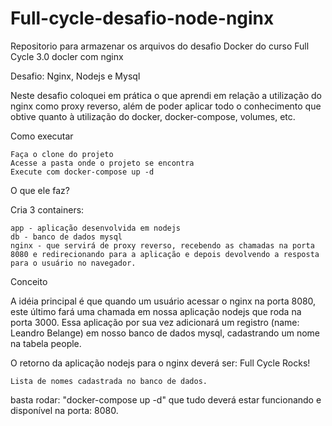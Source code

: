 # Full-cycle-desafio-node-nginx
Repositorio para armazenar os arquivos do desafio Docker do curso Full Cycle 3.0 docler com nginx


Desafio: Nginx, Nodejs e Mysql

Neste desafio coloquei em prática o que aprendi em relação a utilização do nginx como proxy reverso, além de poder aplicar todo o conhecimento que obtive quanto à utilização do docker, docker-compose, volumes, etc.

Como executar

    Faça o clone do projeto
    Acesse a pasta onde o projeto se encontra
    Execute com docker-compose up -d

O que ele faz?

Cria 3 containers:

    app - aplicação desenvolvida em nodejs
    db - banco de dados mysql
    nginx - que servirá de proxy reverso, recebendo as chamadas na porta 8080 e redirecionando para a aplicação e depois devolvendo a resposta para o usuário no navegador.

Conceito

A idéia principal é que quando um usuário acessar o nginx na porta 8080, este último fará uma chamada em nossa aplicação nodejs que roda na porta 3000. Essa aplicação por sua vez adicionará um registro (name: Leandro Belange) em nosso banco de dados mysql, cadastrando um nome na tabela people.

O retorno da aplicação nodejs para o nginx deverá ser:
Full Cycle Rocks!

    Lista de nomes cadastrada no banco de dados.
basta rodar: "docker-compose up -d" que tudo deverá estar funcionando e disponível na porta: 8080.

